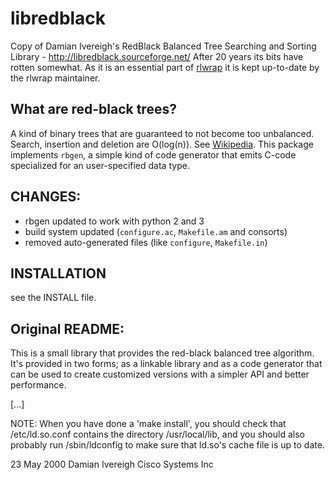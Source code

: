 # libredblack

Copy of Damian Ivereigh's RedBlack Balanced Tree Searching and Sorting
Library - http://libredblack.sourceforge.net/ After 20 years its bits
have rotten somewhat. As it is an essential part of
[rlwrap](https://github.com/hanslub42/rlwrap) it is kept up-to-date
by the rlwrap maintainer.



## What are red-black trees?

A kind of binary trees that are guaranteed to not become too
unbalanced.  Search, insertion and deletion are O(log(n)). See
[Wikipedia](https://en.wikipedia.org/wiki/Red%E2%80%93black_tree).
This package implements `rbgen`, a simple kind of code generator that
emits C-code specialized for an user-specified data type.


## CHANGES:

- rbgen updated to work with python 2 and 3 
- build system updated (`configure.ac`, `Makefile.am` and consorts) 
- removed auto-generated files (like `configure`, `Makefile.in`)


## INSTALLATION

see the INSTALL file. 

## Original README:

This is a small library that provides the red-black balanced tree
algorithm.  It's provided in two forms; as a linkable library and as a
code generator that can be used to create customized versions with a
simpler API and better performance.

[...] 

NOTE: When you have done a 'make install', you should check that
/etc/ld.so.conf contains the directory /usr/local/lib, and you should
also probably run /sbin/ldconfig to make sure that ld.so's cache file
is up to date.

23 May 2000
Damian Ivereigh
Cisco Systems Inc
